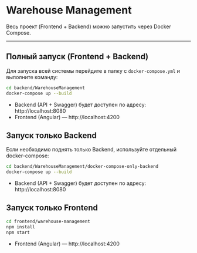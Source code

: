 # Warehouse Management

Весь проект (Frontend + Backend) можно запустить через Docker Compose.

---

## Полный запуск (Frontend + Backend)

Для запуска всей системы перейдите в папку с `docker-compose.yml` и выполните команду:

```bash
cd backend/WarehouseManagement
docker-compose up --build
```

- Backend (API + Swagger) будет доступен по адресу: http://localhost:8080
- Frontend (Angular) — http://localhost:4200

## Запуск только Backend

Если необходимо поднять только Backend, используйте отдельный docker-compose:

```bash
cd backend/WarehouseManagement/docker-compose-only-backend
docker-compose up --build
```

- Backend (API + Swagger) будет доступен по адресу: http://localhost:8080

## Запуск только Frontend

```bash
cd frontend/warehouse-management
npm install
npm start
```

- Frontend (Angular) — http://localhost:4200